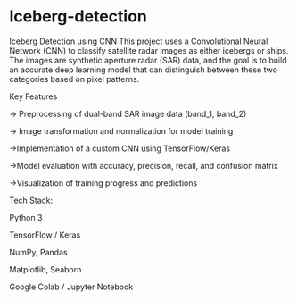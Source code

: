 # Iceberg-detection
Iceberg Detection using CNN
This project uses a Convolutional Neural Network (CNN) to classify satellite radar images as either icebergs or ships. The images are synthetic aperture radar (SAR) data, and the goal is to build an accurate deep learning model that can distinguish between these two categories based on pixel patterns.

Key Features

-> Preprocessing of dual-band SAR image data (band_1, band_2)

-> Image transformation and normalization for model training

->Implementation of a custom CNN using TensorFlow/Keras

->Model evaluation with accuracy, precision, recall, and confusion matrix

->Visualization of training progress and predictions

Tech Stack:

Python 3

TensorFlow / Keras

NumPy, Pandas

Matplotlib, Seaborn

Google Colab / Jupyter Notebook
